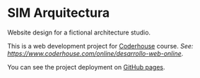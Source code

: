 # SIM Arquitectura

Website design for a fictional architecture studio.

This is a web development project for [Coderhouse](https://www.coderhouse.com) course. *See: https://www.coderhouse.com/online/desarrollo-web-online*.

You can see the project deployment on [GitHub pages](https://aguirre-ivan.github.io/sim-arquitectura/).